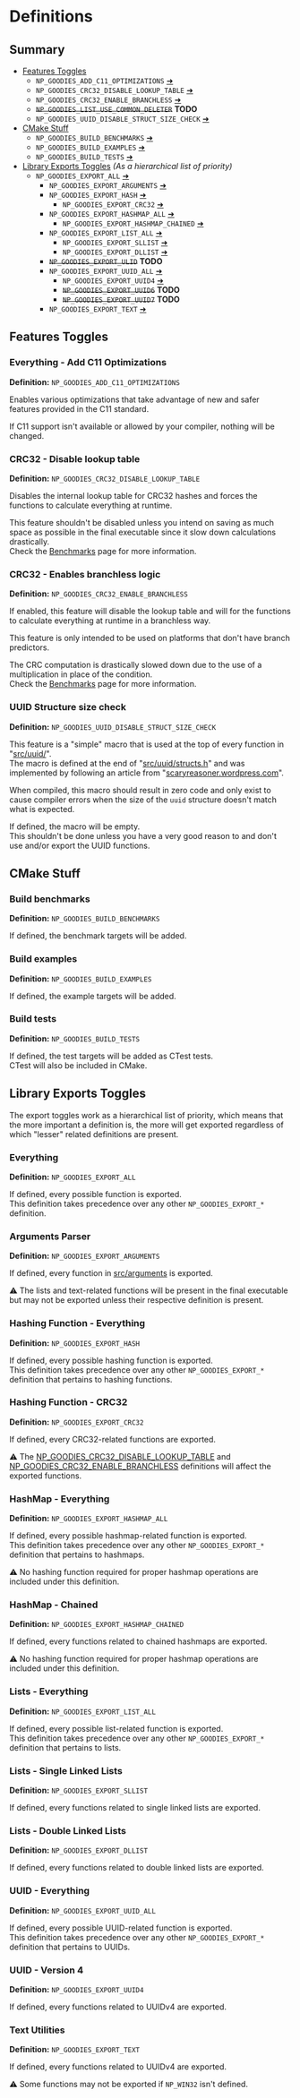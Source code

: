 # Definitions

## Summary
* [Features Toggles](#features-toggles)
  * `NP_GOODIES_ADD_C11_OPTIMIZATIONS` [➜](#everything---add-c11-optimizations)
  * `NP_GOODIES_CRC32_DISABLE_LOOKUP_TABLE` [➜](#crc32---disable-lookup-table)
  * `NP_GOODIES_CRC32_ENABLE_BRANCHLESS` [➜](#crc32---enables-branchless-logic)
  * <s>`NP_GOODIES_LIST_USE_COMMON_DELETER`</s> **TODO**
  * `NP_GOODIES_UUID_DISABLE_STRUCT_SIZE_CHECK` [➜](#uuid-structure-size-check)
* [CMake Stuff](#cmake-stuff)
  * `NP_GOODIES_BUILD_BENCHMARKS` [➜](#build-benchmarks)
  * `NP_GOODIES_BUILD_EXAMPLES` [➜](#build-examples)
  * `NP_GOODIES_BUILD_TESTS` [➜](#build-tests)
* [Library Exports Toggles](#library-exports-toggles) *(As a hierarchical list of priority)*
  * `NP_GOODIES_EXPORT_ALL` [➜](#everything)
    * `NP_GOODIES_EXPORT_ARGUMENTS` [➜](#arguments-parser)
    * `NP_GOODIES_EXPORT_HASH` [➜](#hashing-function---everything)
      * `NP_GOODIES_EXPORT_CRC32` [➜](#hashing-function---crc32)
    * `NP_GOODIES_EXPORT_HASHMAP_ALL` [➜](#hashmap---everything)
      * `NP_GOODIES_EXPORT_HASHMAP_CHAINED` [➜](#hashmap---chained)
    * `NP_GOODIES_EXPORT_LIST_ALL` [➜](#lists---everything)
      * `NP_GOODIES_EXPORT_SLLIST` [➜](#lists---single-linked-lists)
      * `NP_GOODIES_EXPORT_DLLIST` [➜](#lists---double-linked-lists)
    * <s>`NP_GOODIES_EXPORT_ULID`</s> **TODO**
    * `NP_GOODIES_EXPORT_UUID_ALL` [➜](#uuid---everything)
      * `NP_GOODIES_EXPORT_UUID4` [➜](#uuid---version-4)
      * <s>`NP_GOODIES_EXPORT_UUID6`</s> **TODO**
      * <s>`NP_GOODIES_EXPORT_UUID7`</s> **TODO**
    * `NP_GOODIES_EXPORT_TEXT` [➜](#text-utilities)


## Features Toggles

### Everything - Add C11 Optimizations
**Definition:** `NP_GOODIES_ADD_C11_OPTIMIZATIONS`

Enables various optimizations that take advantage of new and safer features provided in the C11 standard.

If C11 support isn't available or allowed by your compiler, nothing will be changed.

### CRC32 - Disable lookup table
**Definition:** `NP_GOODIES_CRC32_DISABLE_LOOKUP_TABLE`

Disables the internal lookup table for CRC32 hashes and forces the functions to
calculate everything at runtime.

This feature shouldn't be disabled unless you intend on saving as much space as
possible in the final executable since it slow down calculations drastically.<br>
Check the [Benchmarks](benchmarks/readme.md) page for more information.

### CRC32 - Enables branchless logic
**Definition:** `NP_GOODIES_CRC32_ENABLE_BRANCHLESS`

If enabled, this feature will disable the lookup table and will for the functions to
calculate everything at runtime in a branchless way.

This feature is only intended to be used on platforms that don't have branch predictors.

The CRC computation is drastically slowed down due to the use of a multiplication in place of the condition.<br>
Check the [Benchmarks](benchmarks/readme.md) page for more information.

### UUID Structure size check
**Definition:** `NP_GOODIES_UUID_DISABLE_STRUCT_SIZE_CHECK`

This feature is a "simple" macro that is used at the top of every function in
"[src/uuid/](src/uuid)".<br>
The macro is defined at the end of "[src/uuid/structs.h](src/uuid/structs.h)" and
was implemented by following an article from
"[scaryreasoner.wordpress.com](https://scaryreasoner.wordpress.com/2009/02/28/checking-sizeof-at-compile-time/)".

When compiled, this macro should result in zero code and only exist to cause
compiler errors when the size of the `uuid` structure doesn't match what is expected.

If defined, the macro will be empty.<br>
This shouldn't be done unless you have a very good reason to and don't use and/or
export the UUID functions.


## CMake Stuff

### Build benchmarks
**Definition:** `NP_GOODIES_BUILD_BENCHMARKS`

If defined, the benchmark targets will be added.

### Build examples
**Definition:** `NP_GOODIES_BUILD_EXAMPLES`

If defined, the example targets will be added.

### Build tests
**Definition:** `NP_GOODIES_BUILD_TESTS`

If defined, the test targets will be added as CTest tests.<br>
CTest will also be included in CMake.


## Library Exports Toggles
The export toggles work as a hierarchical list of priority, which means that the more important a
definition is, the more will get exported regardless of which "lesser" related definitions are present.

### Everything
**Definition:** `NP_GOODIES_EXPORT_ALL`

If defined, every possible function is exported.<br>
This definition takes precedence over any other `NP_GOODIES_EXPORT_*` definition.


### Arguments Parser
**Definition:** `NP_GOODIES_EXPORT_ARGUMENTS`

If defined, every function in [src/arguments](src/arguments) is exported.

⚠️ The lists and text-related functions will be present in the final executable
but may not be exported unless their respective definition is present.


### Hashing Function - Everything
**Definition:** `NP_GOODIES_EXPORT_HASH`

If defined, every possible hashing function is exported.<br>
This definition takes precedence over any other `NP_GOODIES_EXPORT_*` definition
that pertains to hashing functions.

### Hashing Function - CRC32
**Definition:** `NP_GOODIES_EXPORT_CRC32`

If defined, every CRC32-related functions are exported.

⚠️ The [NP_GOODIES_CRC32_DISABLE_LOOKUP_TABLE](#crc32---disable-lookup-table)
and [NP_GOODIES_CRC32_ENABLE_BRANCHLESS](#crc32---enables-branchless-logic)
definitions will affect the exported functions.


### HashMap - Everything
**Definition:** `NP_GOODIES_EXPORT_HASHMAP_ALL`

If defined, every possible hashmap-related function is exported.<br>
This definition takes precedence over any other `NP_GOODIES_EXPORT_*` definition
that pertains to hashmaps.

⚠️ No hashing function required for proper hashmap operations are included under this definition.

### HashMap - Chained
**Definition:** `NP_GOODIES_EXPORT_HASHMAP_CHAINED`

If defined, every functions related to chained hashmaps are exported.

⚠️ No hashing function required for proper hashmap operations are included under this definition.


### Lists - Everything
**Definition:** `NP_GOODIES_EXPORT_LIST_ALL`

If defined, every possible list-related function is exported.<br>
This definition takes precedence over any other `NP_GOODIES_EXPORT_*` definition
that pertains to lists.

### Lists - Single Linked Lists
**Definition:** `NP_GOODIES_EXPORT_SLLIST`

If defined, every functions related to single linked lists are exported.

### Lists - Double Linked Lists
**Definition:** `NP_GOODIES_EXPORT_DLLIST`

If defined, every functions related to double linked lists are exported.


### UUID - Everything
**Definition:** `NP_GOODIES_EXPORT_UUID_ALL`

If defined, every possible UUID-related function is exported.<br>
This definition takes precedence over any other `NP_GOODIES_EXPORT_*` definition
that pertains to UUIDs.

### UUID - Version 4
**Definition:** `NP_GOODIES_EXPORT_UUID4`

If defined, every functions related to UUIDv4 are exported.


### Text Utilities
**Definition:** `NP_GOODIES_EXPORT_TEXT`

If defined, every functions related to UUIDv4 are exported.

⚠️ Some functions may not be exported if `NP_WIN32` isn't defined.
